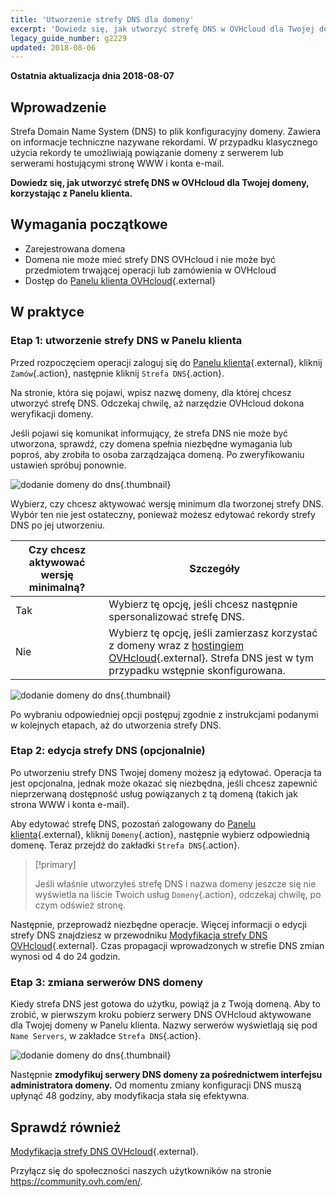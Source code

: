 ```yaml
---
title: 'Utworzenie strefy DNS dla domeny'
excerpt: 'Dowiedz się, jak utworzyć strefę DNS w OVHcloud dla Twojej domeny, korzystając z Panelu klienta'
legacy_guide_number: g2229
updated: 2018-08-06
---
```


**Ostatnia aktualizacja dnia 2018-08-07**

## Wprowadzenie

Strefa Domain Name System (DNS) to plik konfiguracyjny domeny. Zawiera on informacje techniczne nazywane rekordami. W przypadku klasycznego użycia rekordy te umożliwiają powiązanie domeny z serwerem lub serwerami hostującymi stronę WWW i konta e-mail. 

**Dowiedz się, jak utworzyć strefę DNS w OVHcloud dla Twojej domeny, korzystając z Panelu klienta.**

## Wymagania początkowe

- Zarejestrowana domena
- Domena nie może mieć strefy DNS OVHcloud i nie może być przedmiotem trwającej operacji lub zamówienia w OVHcloud
- Dostęp do [Panelu klienta OVHcloud](https://www.ovh.com/auth/?action=gotomanager&from=https://www.ovh.pl/&ovhSubsidiary=pl){.external}

## W praktyce

### Etap 1: utworzenie strefy DNS w Panelu klienta

Przed rozpoczęciem operacji zaloguj się do [Panelu klienta](https://www.ovh.com/auth/?action=gotomanager&from=https://www.ovh.pl/&ovhSubsidiary=pl){.external}, kliknij `Zamów`{.action}, następnie kliknij `Strefa DNS`{.action}. 

Na stronie, która się pojawi, wpisz nazwę domeny, dla której chcesz utworzyć strefę DNS. Odczekaj chwilę, aż narzędzie OVHcloud dokona weryfikacji domeny.

Jeśli pojawi się komunikat informujący, że strefa DNS nie może być utworzona, sprawdź, czy domena spełnia niezbędne wymagania lub poproś, aby zrobiła to osoba zarządzająca domeną.  Po zweryfikowaniu ustawień spróbuj ponownie.

![dodanie domeny do dns](images/dns-zone-create-step1.png){.thumbnail}

Wybierz, czy chcesz aktywować wersję minimum dla tworzonej strefy DNS. Wybór ten nie jest ostateczny, ponieważ możesz edytować rekordy strefy DNS po jej utworzeniu.

|Czy chcesz aktywować wersję minimalną?|Szczegóły|
|---|---|
|Tak|Wybierz tę opcję, jeśli chcesz następnie spersonalizować strefę DNS.|
|Nie|Wybierz tę opcję, jeśli zamierzasz korzystać z domeny wraz z [hostingiem OVHcloud](https://www.ovhcloud.com/pl/web-hosting/){.external}. Strefa DNS jest w tym przypadku wstępnie skonfigurowana.|

![dodanie domeny do dns](images/dns-zone-create-step2.png){.thumbnail}

Po wybraniu odpowiedniej opcji postępuj zgodnie z instrukcjami podanymi w kolejnych etapach, aż do utworzenia strefy DNS.

### Etap 2: edycja strefy DNS (opcjonalnie)

Po utworzeniu strefy DNS Twojej domeny możesz ją edytować. Operacja ta jest opcjonalna, jednak może okazać się niezbędna, jeśli chcesz zapewnić nieprzerwaną dostępność usług powiązanych z tą domeną (takich jak strona WWW i konta e-mail).

Aby edytować strefę DNS, pozostań zalogowany do [Panelu klienta](https://www.ovh.com/auth/?action=gotomanager&from=https://www.ovh.pl/&ovhSubsidiary=pl){.external}, kliknij `Domeny`{.action}, następnie wybierz odpowiednią domenę. Teraz przejdź do zakładki `Strefa DNS`{.action}.

> [!primary]
>
> Jeśli właśnie utworzyłeś strefę DNS i nazwa domeny jeszcze się nie wyświetla na liście Twoich usług `Domeny`{.action}, odczekaj chwilę, po czym odśwież stronę.
>

Następnie, przeprowadź niezbędne operacje. Więcej informacji o edycji strefy DNS znajdziesz w przewodniku [Modyfikacja strefy DNS OVHcloud](/pages/web/domains/dns_zone_edit){.external}. Czas propagacji wprowadzonych w strefie DNS zmian wynosi od 4 do 24 godzin.

### Etap 3: zmiana serwerów DNS domeny

Kiedy strefa DNS jest gotowa do użytku, powiąż ja z Twoją domeną. Aby to zrobić, w pierwszym kroku pobierz serwery DNS OVHcloud aktywowane dla Twojej domeny w Panelu klienta. Nazwy serwerów wyświetlają się pod `Name Servers`, w zakładce `Strefa DNS`{.action}.

![dodanie domeny do dns](images/dns-zone-create-step3.png){.thumbnail}

Następnie **zmodyfikuj serwery DNS domeny za pośrednictwem interfejsu administratora domeny.** Od momentu zmiany konfiguracji DNS muszą upłynąć 48 godziny, aby modyfikacja stała się efektywna.

## Sprawdź również

[Modyfikacja strefy DNS OVHcloud](/pages/web/domains/dns_zone_edit){.external}.

Przyłącz się do społeczności naszych użytkowników na stronie <https://community.ovh.com/en/>.